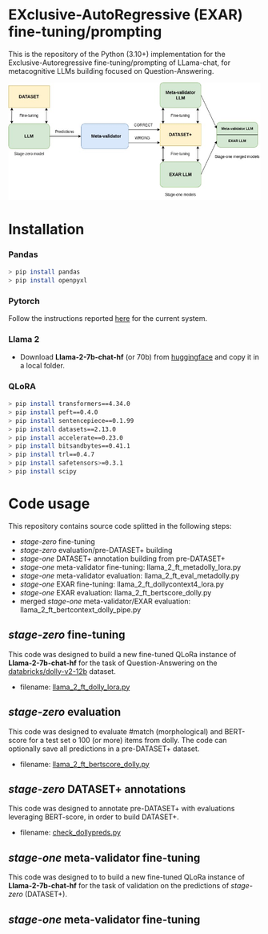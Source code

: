 # EXclusive-AutoRegressive (EXAR) fine-tuning/prompting

This is the repository of the Python (3.10+) implementation for the Exclusive-Autoregressive fine-tuning/prompting of LLama-chat, for metacognitive LLMs building focused on Question-Answering.

![Image 1](https://github.com/cfabiolongo/elicit-meta-llm/blob/master/images/meta-build.jpg)

# Installation

### Pandas 

```sh
> pip install pandas
> pip install openpyxl
```

### Pytorch

Follow the instructions reported [here](https://pytorch.org/) for the current system.

### Llama 2 

* Download **Llama-2-7b-chat-hf** (or 70b) from [huggingface](Llama-2-7b-chat-hf) and copy it in a local folder. 

### QLoRA

```sh
> pip install transformers==4.34.0
> pip install peft==0.4.0
> pip install sentencepiece==0.1.99
> pip install datasets==2.13.0
> pip install accelerate==0.23.0
> pip install bitsandbytes==0.41.1
> pip install trl==0.4.7
> pip install safetensors>=0.3.1
> pip install scipy
```

# Code usage

This repository contains source code splitted in the following steps:

* *stage-zero* fine-tuning
* *stage-zero* evaluation/pre-DATASET+ building
* *stage-one* DATASET+ annotation building from pre-DATASET+
* *stage-one* meta-validator fine-tuning: llama_2_ft_metadolly_lora.py
* *stage-one* meta-validator evaluation: llama_2_ft_eval_metadolly.py
* *stage-one* EXAR fine-tuning: llama_2_ft_dollycontext4_lora.py
* *stage-one* EXAR evaluation: llama_2_ft_bertscore_dolly.py
* merged *stage-one* meta-validator/EXAR evaluation: llama_2_ft_bertcontext_dolly_pipe.py

## *stage-zero* fine-tuning

This code was designed to build a new fine-tuned QLoRa instance of **Llama-2-7b-chat-hf** for the task of 
Question-Answering on the [databricks/dolly-v2-12b](https://huggingface.co/databricks/dolly-v2-12b) dataset.

* filename: [llama_2_ft_dolly_lora.py](https://github.com/cfabiolongo/elicit-meta-llm/blob/master/llama_2_ft_dolly_lora.py)

## *stage-zero* evaluation

This code was designed to evaluate #match (morphological) and BERT-score for a test set o 100 (or more) items from dolly.
The code can optionally save all predictions in a pre-DATASET+ dataset.

* filename: [llama_2_ft_bertscore_dolly.py](https://github.com/cfabiolongo/elicit-meta-llm/blob/master/llama_2_ft_bertscore_dolly.py)

## *stage-zero* DATASET+ annotations

This code was designed to annotate pre-DATASET+ with evaluations leveraging BERT-score, in order to build DATASET+.

* filename: [check_dollypreds.py](https://github.com/cfabiolongo/elicit-meta-llm/blob/master/check_dollypreds.py)

## *stage-one* meta-validator fine-tuning

This code was designed to to build a new fine-tuned QLoRa instance of **Llama-2-7b-chat-hf** for the task of
validation on the predictions of *stage-zero* (DATASET+).

## *stage-one* meta-validator fine-tuning



